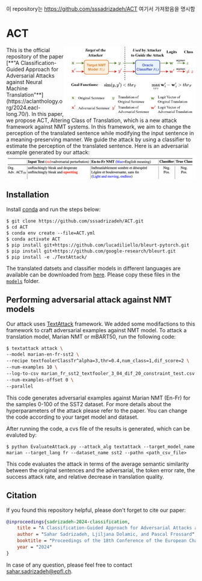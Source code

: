 이 repository는 https://github.com/sssadrizadeh/ACT 여기서 가져왔음을 명시함

# ACT

<img align="right" width="350" src="Blockdiagram.png">
This is the official repository of the paper [**"A Classification-Guided Approach for Adversarial Attacks against Neural Machine Translation"**](https://aclanthology.org/2024.eacl-long.70/). In this paper, we propose ACT, Altering Class of Translation, which is a new attack framework against NMT systems. In this framework, we aim to change the perception of the translated sentence while modifying the input sentence in a meaning-preserving manner. We guide the attack by using a classifier to estimate the perception of the translated sentence. Here is an adversarial example generated by our attack:

<img align="center" src="Example.png">

## Installation
Install [conda](https://conda.io) and run the steps below:
```
$ git clone https://github.com/sssadrizadeh/ACT.git
$ cd ACT
$ conda env create --file=ACT.yml
$ conda activate ACT
$ pip install git+https://github.com/lucadiliello/bleurt-pytorch.git
$ pip install git+https://github.com/google-research/bleurt.git
$ pip install -e ./TextAttack/
```

The translated datsets and classifier models in different languages are available can be downloaded  from [here](https://zenodo.org/records/12533316). Please copy these files in the [`models`](models) folder. 

## Performing adversarial attack against NMT models
Our attack uses [TextAttack](https://github.com/QData/TextAttack) framework. We added some modifactions to this framework to craft adversarial examples against NMT model. To attack a translation model, Marian NMT or mBART50, run the following code:
```sh
$ textattack attack \
--model marian-en-fr-sst2 \
--recipe textfoolerClassTr^alpha=3,thr=0.4,num_class=1,dif_score=2 \
--num-examples 10 \
--log-to-csv marian_fr_sst2_textfooler_3_04_dif_20_constraint_test.csv \
--num-examples-offset 0 \
--parallel 
```
This code generates adversarial examples against Marian NMT (En-Fr) for the samples 0-100 of the SST2 dataset. For more details about the hyperparameters of the attack please refer to the paper. You can change the code according to your target model and dataset.

After running the code, a cvs file of the results is generated, which can be evaluted by:
```
$ python EvaluateAttack.py --attack_alg textattack --target_model_name marian --target_lang fr --dataset_name sst2 --pathn <path_csv_file>
```
This code evaluates the attack in terms of the average semantic similarity between the original sentences  and the adversarial, the token error rate, the success attack rate, and relative decrease in translation quality.


## Citation
If you found this repository helpful, please don't forget to cite our paper:
```BibTeX
@inproceedings{sadrizadeh-2024-classification,
    title = "A Classification-Guided Approach for Adversarial Attacks against Neural Machine Translation",
    author = "Sahar Sadrizadeh, Ljiljana Dolamic, and Pascal Frossard",
    booktitle = "Proceedings of the 18th Conference of the European Chapter of the Association for Computational Linguistics (Volume 1: Long Papers)",
    year = "2024"   
}
```
In case of any question, please feel free to contact  [sahar.sadrizadeh@epfl.ch](mailto:sahar.sadrizadeh@epfl.ch).
